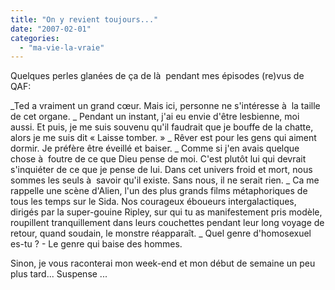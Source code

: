```yaml
---
title: "On y revient toujours..."
date: "2007-02-01"
categories: 
  - "ma-vie-la-vraie"
---
```


Quelques perles glanées de ça de là  pendant mes épisodes (re)vus de QAF:

\_Ted a vraiment un grand cœur. Mais ici, personne ne s'intéresse à  la taille de cet organe. \_ Pendant un instant, j'ai eu envie d'être lesbienne, moi aussi. Et puis, je me suis souvenu qu'il faudrait que je bouffe de la chatte, alors je me suis dit « Laisse tomber. » \_ Rêver est pour les gens qui aiment dormir. Je préfère être éveillé et baiser. \_ Comme si j'en avais quelque chose à  foutre de ce que Dieu pense de moi. C'est plutôt lui qui devrait s'inquiéter de ce que je pense de lui. Dans cet univers froid et mort, nous sommes les seuls à  savoir qu'il existe. Sans nous, il ne serait rien. \_ Ca me rappelle une scène d'Alien, l'un des plus grands films métaphoriques de tous les temps sur le Sida. Nos courageux éboueurs intergalactiques, dirigés par la super-gouine Ripley, sur qui tu as manifestement pris modèle, roupillent tranquillement dans leurs couchettes pendant leur long voyage de retour, quand soudain, le monstre réapparaît. \_ Quel genre d'homosexuel es-tu ? - Le genre qui baise des hommes.

Sinon, je vous raconterai mon week-end et mon début de semaine un peu plus tard... Suspense ...
